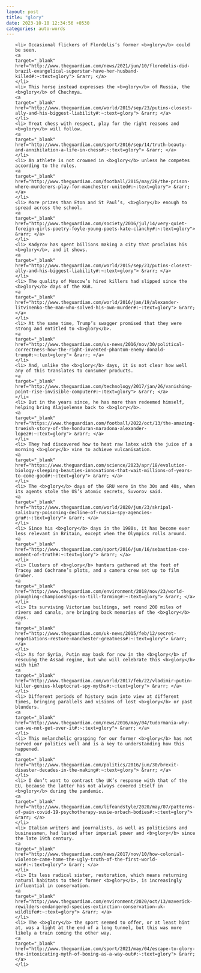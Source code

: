 ```yaml
---
layout: post
title: "glory"
date: 2023-10-10 12:34:56 +0530
categories: auto-words
---
```

<ol>

    <li> Occasional flickers of Flordelis’s former <b>glory</b> could be seen.
    <a 
    target="_blank" 
    href="http://www.theguardian.com/news/2021/jun/10/floredelis-did-brazil-evangelical-superstar-have-her-husband-killed#:~:text=glory"> &rarr; </a>
    </li>
    <li> This horse instead expresses the <b>glory</b> of Russia, the <b>glory</b> of Chechnya.
    <a 
    target="_blank" 
    href="http://www.theguardian.com/world/2015/sep/23/putins-closest-ally-and-his-biggest-liability#:~:text=glory"> &rarr; </a>
    </li>
    <li> Treat chess with respect, play for the right reasons and <b>glory</b> will follow.
    <a 
    target="_blank" 
    href="http://www.theguardian.com/sport/2016/sep/14/truth-beauty-and-annihilation-a-life-in-chess#:~:text=glory"> &rarr; </a>
    </li>
    <li> An athlete is not crowned in <b>glory</b> unless he competes according to the rules.
    <a 
    target="_blank" 
    href="http://www.theguardian.com/football/2015/may/28/the-prison-where-murderers-play-for-manchester-united#:~:text=glory"> &rarr; </a>
    </li>
    <li> More prizes than Eton and St Paul’s, <b>glory</b> enough to spread across the school.
    <a 
    target="_blank" 
    href="http://www.theguardian.com/society/2016/jul/14/very-quiet-foreign-girls-poetry-foyle-young-poets-kate-clanchy#:~:text=glory"> &rarr; </a>
    </li>
    <li> Kadyrov has spent billions making a city that proclaims his <b>glory</b>, and it shows.
    <a 
    target="_blank" 
    href="http://www.theguardian.com/world/2015/sep/23/putins-closest-ally-and-his-biggest-liability#:~:text=glory"> &rarr; </a>
    </li>
    <li> The quality of Moscow’s hired killers had slipped since the <b>glory</b> days of the KGB.
    <a 
    target="_blank" 
    href="http://www.theguardian.com/world/2016/jan/19/alexander-litvinenko-the-man-who-solved-his-own-murder#:~:text=glory"> &rarr; </a>
    </li>
    <li> At the same time, Trump’s swagger promised that they were strong and entitled to <b>glory</b>.
    <a 
    target="_blank" 
    href="http://www.theguardian.com/us-news/2016/nov/30/political-correctness-how-the-right-invented-phantom-enemy-donald-trump#:~:text=glory"> &rarr; </a>
    </li>
    <li> And, unlike the <b>glory</b> days, it is not clear how well any of this translates to consumer products.
    <a 
    target="_blank" 
    href="http://www.theguardian.com/technology/2017/jan/26/vanishing-point-rise-invisible-computer#:~:text=glory"> &rarr; </a>
    </li>
    <li> But in the years since, he has more than redeemed himself, helping bring Alajuelense back to <b>glory</b>.
    <a 
    target="_blank" 
    href="https://www.theguardian.com/football/2022/oct/13/the-amazing-trueish-story-of-the-honduran-maradona-alexander-lopez#:~:text=glory"> &rarr; </a>
    </li>
    <li> They had discovered how to heat raw latex with the juice of a morning <b>glory</b> vine to achieve vulcanisation.
    <a 
    target="_blank" 
    href="https://www.theguardian.com/science/2023/apr/18/evolution-biology-sleeping-beauties-innovations-that-wait-millions-of-years-to-come-good#:~:text=glory"> &rarr; </a>
    </li>
    <li> The <b>glory</b> days of the GRU were in the 30s and 40s, when its agents stole the US’s atomic secrets, Suvorov said.
    <a 
    target="_blank" 
    href="http://www.theguardian.com/world/2020/jun/23/skripal-salisbury-poisoning-decline-of-russia-spy-agencies-gru#:~:text=glory"> &rarr; </a>
    </li>
    <li> Since his <b>glory</b> days in the 1980s, it has become ever less relevant in Britain, except when the Olympics rolls around.
    <a 
    target="_blank" 
    href="http://www.theguardian.com/sport/2016/jun/16/sebastian-coe-moment-of-truth#:~:text=glory"> &rarr; </a>
    </li>
    <li> Clusters of <b>glory</b> hunters gathered at the foot of Tracey and Cochrane’s plots, and a camera crew set up to film Gruber.
    <a 
    target="_blank" 
    href="http://www.theguardian.com/environment/2018/nov/23/world-ploughing-championships-no-till-farming#:~:text=glory"> &rarr; </a>
    </li>
    <li> Its surviving Victorian buildings, set round 200 miles of rivers and canals, are bringing back memories of the <b>glory</b> days.
    <a 
    target="_blank" 
    href="http://www.theguardian.com/uk-news/2015/feb/12/secret-negotiations-restore-manchester-greatness#:~:text=glory"> &rarr; </a>
    </li>
    <li> As for Syria, Putin may bask for now in the <b>glory</b> of rescuing the Assad regime, but who will celebrate this <b>glory</b> with him?
    <a 
    target="_blank" 
    href="http://www.theguardian.com/world/2017/feb/22/vladimir-putin-killer-genius-kleptocrat-spy-myths#:~:text=glory"> &rarr; </a>
    </li>
    <li> Different periods of history swim into view at different times, bringing parallels and visions of lost <b>glory</b> or past blunders.
    <a 
    target="_blank" 
    href="http://www.theguardian.com/news/2016/may/04/tudormania-why-can-we-not-get-over-it#:~:text=glory"> &rarr; </a>
    </li>
    <li> This melancholic grasping for our former <b>glory</b> has not served our politics well and is a key to understanding how this happened.
    <a 
    target="_blank" 
    href="http://www.theguardian.com/politics/2016/jun/30/brexit-disaster-decades-in-the-making#:~:text=glory"> &rarr; </a>
    </li>
    <li> I don’t want to contrast the UK’s response with that of the EU, because the latter has not always covered itself in <b>glory</b> during the pandemic.
    <a 
    target="_blank" 
    href="http://www.theguardian.com/lifeandstyle/2020/may/07/patterns-of-pain-covid-19-psychotherapy-susie-orbach-bodies#:~:text=glory"> &rarr; </a>
    </li>
    <li> Italian writers and journalists, as well as politicians and businessmen, had lusted after imperial power and <b>glory</b> since the late 19th century.
    <a 
    target="_blank" 
    href="http://www.theguardian.com/news/2017/nov/10/how-colonial-violence-came-home-the-ugly-truth-of-the-first-world-war#:~:text=glory"> &rarr; </a>
    </li>
    <li> Its less radical sister, restoration, which means returning natural habitats to their former <b>glory</b>, is increasingly influential in conservation.
    <a 
    target="_blank" 
    href="http://www.theguardian.com/environment/2020/oct/13/maverick-rewilders-endangered-species-extinction-conservation-uk-wildlife#:~:text=glory"> &rarr; </a>
    </li>
    <li> The <b>glory</b> the sport seemed to offer, or at least hint at, was a light at the end of a long tunnel, but this was more likely a train coming the other way.
    <a 
    target="_blank" 
    href="http://www.theguardian.com/sport/2021/may/04/escape-to-glory-the-intoxicating-myth-of-boxing-as-a-way-out#:~:text=glory"> &rarr; </a>
    </li>